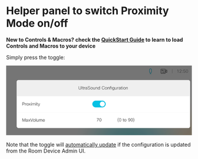 # Helper panel to switch Proximity Mode on/off

**New to Controls & Macros? check the [QuickStart Guide](../../docs/QuickStart.md) to learn to load Controls and Macros to your device**


Simply press the toggle:

![](./ultrasound.png)


Note that the toggle will [automatically update](https://github.com/ObjectIsAdvantag/xapi-samples/blob/master/controls/proximity/ultrasound.js#L52) if the configuration is updated from the Room Device Admin UI.
